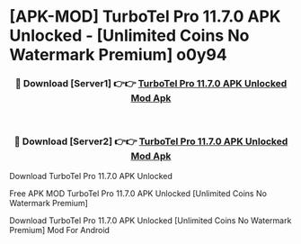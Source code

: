 # [APK-MOD] TurboTel Pro 11.7.0 APK Unlocked - [Unlimited Coins No Watermark Premium] o0y94



<div align="center">
<h3>🔴 Download [Server1] 👉👉 <a href="https://momento.my/?title=TurboTel_Pro_11.7.0_APK_Unlocked">TurboTel Pro 11.7.0 APK Unlocked Mod Apk</a></h3><br>

<h3>🔴 Download [Server2] 👉👉 <a href="https://momento.my/?title=TurboTel_Pro_11.7.0_APK_Unlocked">TurboTel Pro 11.7.0 APK Unlocked Mod Apk</a></h3>
</div>



Download TurboTel Pro 11.7.0 APK Unlocked 

Free APK MOD TurboTel Pro 11.7.0 APK Unlocked [Unlimited Coins No Watermark Premium]

Download TurboTel Pro 11.7.0 APK Unlocked [Unlimited Coins No Watermark Premium] Mod For Android
